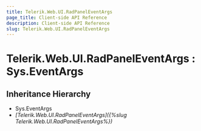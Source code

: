 ```yaml
---
title: Telerik.Web.UI.RadPanelEventArgs
page_title: Client-side API Reference
description: Client-side API Reference
slug: Telerik.Web.UI.RadPanelEventArgs
---
```


# Telerik.Web.UI.RadPanelEventArgs : Sys.EventArgs

## Inheritance Hierarchy

* Sys.EventArgs
* *[Telerik.Web.UI.RadPanelEventArgs]({%slug Telerik.Web.UI.RadPanelEventArgs%})*